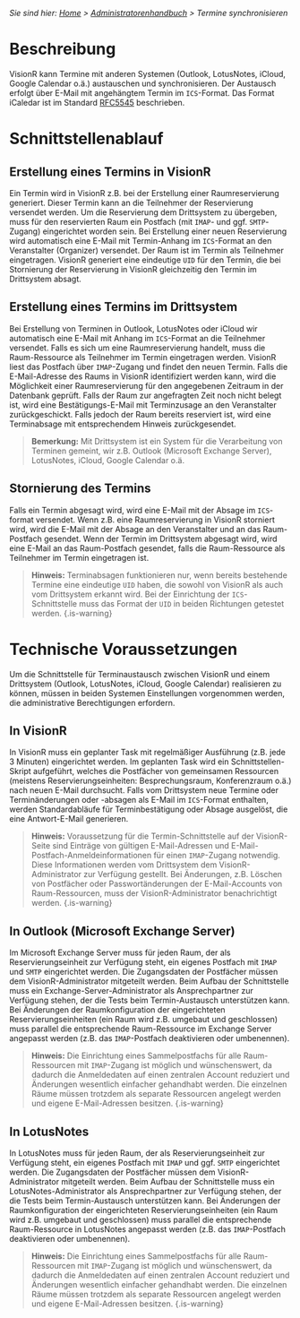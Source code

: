 <!-- TITLE: Termine synchronisieren -->
<!-- SUBTITLE: Terminsynchronisation über ICS in gemeinsamen IMAP-Postfächern in Outlook/LotusNotes/iCloud/Google Calendar -->

*Sie sind hier: [Home](/home) > [Administratorenhandbuch](/de/admin-guide) > Termine synchronisieren*
# Beschreibung
VisionR kann Termine mit anderen Systemen (Outlook, LotusNotes, iCloud, Google Calendar o.ä.) austauschen und synchronisieren.
Der Austausch erfolgt über E-Mail mit angehängtem Termin im `ICS`-Format. Das Format iCaledar ist im Standard [RFC5545](https://tools.ietf.org/html/rfc5545) beschrieben.

# Schnittstellenablauf
## Erstellung eines Termins in VisionR
Ein Termin wird in VisionR z.B. bei der Erstellung einer Raumreservierung generiert. Dieser Termin kann an die Teilnehmer der Reservierung versendet werden.
Um die Reservierung dem Drittsystem zu übergeben, muss für den reservierten Raum ein Postfach (mit `IMAP`- und ggf. `SMTP`-Zugang) eingerichtet worden sein.
Bei Erstellung einer neuen Reservierung wird automatisch eine E-Mail mit Termin-Anhang im `ICS`-Format an den Veranstalter (Organizer) versendet. Der Raum ist im Termin als Teilnehmer eingetragen.
VisionR generiert eine eindeutige `UID` für den Termin, die bei Stornierung der Reservierung in VisionR gleichzeitig den Termin im Drittsystem absagt.

## Erstellung eines Termins im Drittsystem
Bei Erstellung von Terminen in Outlook, LotusNotes oder iCloud wir automatisch eine E-Mail mit Anhang im `ICS`-Format an die Teilnehmer versendet.
Falls es sich um eine Raumreservierung handelt, muss die Raum-Ressource als Teilnehmer im Termin eingetragen werden.
VisionR liest das Postfach über `IMAP`-Zugang und findet den neuen Termin. Falls die E-Mail-Adresse des Raums in VisionR identifiziert werden kann, wird die Möglichkeit einer Raumreservierung für den angegebenen Zeitraum in der Datenbank geprüft.
Falls der Raum zur angefragten Zeit noch nicht belegt ist, wird eine Bestätigungs-E-Mail mit Terminzusage an den Veranstalter zurückgeschickt.
Falls jedoch der Raum bereits reserviert ist, wird eine Terminabsage mit entsprechendem Hinweis zurückgesendet.

> **Bemerkung:** Mit Drittsystem ist ein System für die Verarbeitung von Terminen gemeint, wir z.B. Outlook (Microsoft Exchange Server), LotusNotes, iCloud, Google Calendar o.ä.

## Stornierung des Termins
Falls ein Termin abgesagt wird, wird eine E-Mail mit der Absage im `ICS`-format versendet.
Wenn z.B. eine Raumreservierung in VisionR storniert wird, wird die E-Mail mit der Absage an den Veranstalter und an das Raum-Postfach gesendet.
Wenn der Termin im Drittsystem abgesagt wird, wird eine E-Mail an das Raum-Postfach gesendet, falls die Raum-Ressource als Teilnehmer im Termin eingetragen ist.

> **Hinweis:** Terminabsagen funktionieren nur, wenn bereits bestehende Termine eine eindeutige `UID` haben, die sowohl von VisionR als auch vom Drittsystem erkannt wird.
> Bei der Einrichtung der `ICS`-Schnittstelle muss das Format der `UID` in beiden Richtungen getestet werden.
{.is-warning}
# Technische Voraussetzungen
Um die Schnittstelle für Terminaustausch zwischen VisionR und einem Drittsystem (Outlook, LotusNotes, iCloud, Google Calendar) realisieren zu können, müssen in beiden Systemen Einstellungen vorgenommen werden, die administrative Berechtigungen erfordern.  
## In VisionR
In VisionR muss ein geplanter Task mit regelmäßiger Ausführung (z.B. jede 3 Minuten) eingerichtet werden. Im geplanten Task wird ein Schnittstellen-Skript aufgeführt, welches die Postfächer von gemeinsamen Ressourcen (meistens Reservierungseinheiten: Besprechungsraum, Konferenzraum o.ä.) nach neuen E-Mail durchsucht. Falls vom Drittsystem neue Termine oder Terminänderungen oder -absagen als E-Mail im `ICS`-Format enthalten, werden Standardabläufe für Terminbestätigung oder Absage ausgelöst, die eine Antwort-E-Mail generieren.

> **Hinweis:** Voraussetzung für die Termin-Schnittstelle auf der VisionR-Seite sind Einträge von gültigen E-Mail-Adressen und E-Mail-Postfach-Anmeldeinformationen für einen `IMAP`-Zugang notwendig. Diese Informationen werden vom Drittsystem dem VisionR-Administrator zur Verfügung gestellt. Bei Änderungen, z.B. Löschen von Postfächer oder Passwortänderungen der E-Mail-Accounts von Raum-Ressourcen, muss der VisionR-Administrator benachrichtigt werden.
{.is-warning}
## In Outlook (Microsoft Exchange Server)
Im Microsoft Exchange Server muss für jeden Raum, der als Reservierungseinheit zur Verfügung steht, ein eigenes Postfach mit `IMAP` und `SMTP` eingerichtet werden. Die Zugangsdaten der Postfächer müssen dem VisionR-Administrator mitgeteilt werden.
Beim Aufbau der Schnittstelle muss ein Exchange-Server-Administrator als Ansprechpartner zur Verfügung stehen, der die Tests beim Termin-Austausch unterstützen kann.
Bei Änderungen der Raumkonfiguration der eingerichteten Reservierungseinheiten (ein Raum wird z.B. umgebaut und geschlossen) muss parallel die entsprechende Raum-Ressource im Exchange Server angepasst werden (z.B. das `IMAP`-Postfach deaktivieren oder umbenennen).

> **Hinweis:** Die Einrichtung eines Sammelpostfachs für alle Raum-Ressourcen mit `IMAP`-Zugang ist möglich und wünschenswert, da dadurch die Anmeldedaten auf einen zentralen Account reduziert und Änderungen wesentlich einfacher gehandhabt werden. Die einzelnen Räume müssen trotzdem als separate Ressourcen angelegt werden und eigene E-Mail-Adressen besitzen.
{.is-warning}
## In LotusNotes
In LotusNotes muss für jeden Raum, der als Reservierungseinheit zur Verfügung steht, ein eigenes Postfach mit `IMAP` und ggf. `SMTP` eingerichtet werden. Die Zugangsdaten der Postfächer müssen dem VisionR-Administrator mitgeteilt werden.
Beim Aufbau der Schnittstelle muss ein LotusNotes-Administrator als Ansprechpartner zur Verfügung stehen, der die Tests beim Termin-Austausch unterstützen kann.
Bei Änderungen der Raumkonfiguration der eingerichteten Reservierungseinheiten (ein Raum wird z.B. umgebaut und geschlossen) muss parallel die entsprechende Raum-Ressource in LotusNotes angepasst werden (z.B. das `IMAP`-Postfach deaktivieren oder umbenennen).

> **Hinweis:** Die Einrichtung eines Sammelpostfachs für alle Raum-Ressourcen mit `IMAP`-Zugang ist möglich und wünschenswert, da dadurch die Anmeldedaten auf einen zentralen Account reduziert und Änderungen wesentlich einfacher gehandhabt werden. Die einzelnen Räume müssen trotzdem als separate Ressourcen angelegt werden und eigene E-Mail-Adressen besitzen.
{.is-warning}